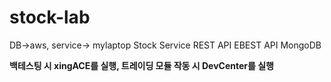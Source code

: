 # stock-lab
DB->aws, service-> mylaptop
Stock Service
REST API
EBEST API
MongoDB

**백테스팅 시 xingACE를 실행, 트레이딩 모듈 작동 시 DevCenter를 실행**